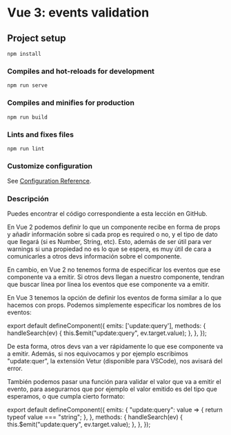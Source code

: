# Vue 3: events validation

## Project setup
```
npm install
```

### Compiles and hot-reloads for development
```
npm run serve
```

### Compiles and minifies for production
```
npm run build
```

### Lints and fixes files
```
npm run lint
```

### Customize configuration
See [Configuration Reference](https://cli.vuejs.org/config/).

### Descripción

Puedes encontrar el código correspondiente a esta lección en GitHub.


En Vue 2 podemos definir lo que un componente recibe en forma de props y añadir información sobre si cada prop es required o no, y el tipo de dato que llegará (si es Number, String, etc). Esto, además de ser útil para ver warnings si una propiedad no es lo que se espera, es muy útil de cara a comunicarles a otros devs información sobre el componente.


En cambio, en Vue 2 no tenemos forma de especificar los eventos que ese componente va a emitir. Si otros devs llegan a nuestro componente, tendran que buscar línea por línea los eventos que ese componente va a emitir.


En Vue 3 tenemos la opción de definir los eventos de forma similar a lo que hacemos con props. Podemos simplemente especificar los nombres de los eventos:


export default defineComponent({
  emits: ['update:query'],
	methods: {
    handleSearch(ev) {
      this.$emit("update:query", ev.target.value);
    },
  },
});

De esta forma, otros devs van a ver rápidamente lo que ese componente va a emitir. Además, si nos equivocamos y por ejemplo escribimos "update:quer", la extensión Vetur (disponible para VSCode), nos avisará del error.


También podemos pasar una función para validar el valor que va a emitir el evento, para asegurarnos que por ejemplo el valor emitido es del tipo que esperamos, o que cumpla cierto formato:


export default defineComponent({
  emits: {
	  "update:query": value => {
	    return typeof value === "string";
	  },
	},
	methods: {
    handleSearch(ev) {
      this.$emit("update:query", ev.target.value);
    },
  },
});
